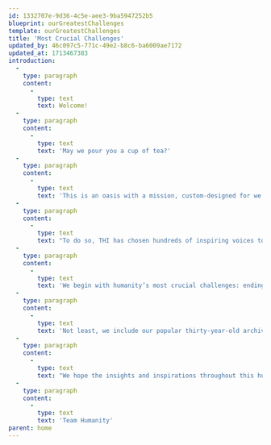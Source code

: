 ```yaml
---
id: 1332707e-9d36-4c5e-aee3-9ba5947252b5
blueprint: ourGreatestChallenges
template: ourGreatestChallenges
title: 'Most Crucial Challenges'
updated_by: 46c097c5-771c-49e2-b8c6-ba6009ae7172
updated_at: 1713467383
introduction:
  -
    type: paragraph
    content:
      -
        type: text
        text: Welcome!
  -
    type: paragraph
    content:
      -
        type: text
        text: 'May we pour you a cup of tea?'
  -
    type: paragraph
    content:
      -
        type: text
        text: 'This is an oasis with a mission, custom-designed for we the people to linger, to consider how to rescue our humanity.'
  -
    type: paragraph
    content:
      -
        type: text
        text: "To do so, THI has chosen hundreds of inspiring voices to guide and encourage each of\_\_us in creating\_\_--\_\_or in re-imagining\_\_--\_\_our role as a changemaker, for our community, our country, or our planet."
  -
    type: paragraph
    content:
      -
        type: text
        text: 'We begin with humanity’s most crucial challenges: ending war, saving democracy, and solving climate change. From there, we introduce you to the world’s thirty most respected non-profits and the opportunity to contribute to their life-saving work.'
  -
    type: paragraph
    content:
      -
        type: text
        text: 'Not least, we include our popular thirty-year-old archive of empowering Commencement Speeches, as well as our new blueprint for Peace Gatherings, designed to radically expand the understanding that ending war is not only necessary but also possible.'
  -
    type: paragraph
    content:
      -
        type: text
        text: "We hope the insights and inspirations throughout this humanitarian oasis\_\_--\_\_presented on the wings of essays, photographs, speeches, artwork, film, literature, poetry, and music\_\_--\_\_move you to help fan the aspirational breezes of our shared humanity into the winds of change we so urgently need."
  -
    type: paragraph
    content:
      -
        type: text
        text: 'Team Humanity'
parent: home
---
```


